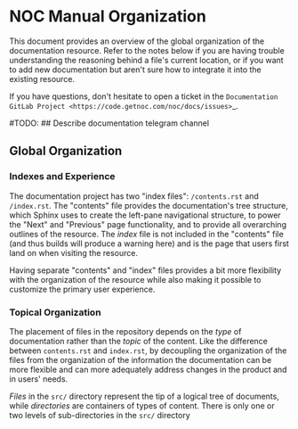 # NOC Manual Organization

This document provides an overview of the global organization of the
documentation resource. Refer to the notes below if you are having
trouble understanding the reasoning behind a file's current location,
or if you want to add new documentation but aren't sure how to
integrate it into the existing resource.

If you have questions, don't hesitate to open a ticket in the
`Documentation GitLab Project <https://code.getnoc.com/noc/docs/issues>`_.

#TODO: ## Describe documentation telegram channel

## Global Organization

### Indexes and Experience
The documentation project has two "index files": ``/contents.rst`` and
``/index.rst``. The "contents" file provides the documentation's tree structure,
which Sphinx uses to create the left-pane navigational structure,
to power the "Next" and "Previous" page functionality,
and to provide all overarching outlines of the resource.
The *index* file is not included in the "contents" file (and
thus builds will produce a warning here) and is the page that users
first land on when visiting the resource.

Having separate "contents" and "index" files provides a bit more
flexibility with the organization of the resource while also making it
possible to customize the primary user experience.

### Topical Organization
The placement of files in the repository depends on the *type* of
documentation rather than the *topic* of the content. Like the
difference between ``contents.rst`` and ``index.rst``, by decoupling
the organization of the files from the organization of the information
the documentation can be more flexible and can more adequately address
changes in the product and in users' needs.

*Files* in the ``src/`` directory represent the tip of a logical
tree of documents, while *directories* are containers of types of
content. There is only one or two levels of sub-directories in the ``src/``
directory
